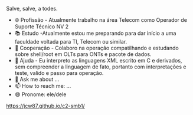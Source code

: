 Salve, salve, a todes. 


- 🌐 Profissão - Atualmente trabalho na área Telecom como Operador de Suporte Técnico NV 2 
- 📚 Estudo -Atualmente estou me preparando para dar início a uma faculdade voltada para TI, Telecom ou similar.
- 👯 Cooperação - Colaboro na operação compatilhando e estudando sobre shell/root em OLTs para ONTs e pacote de dados.
- 🤔 Ajuda - Eu interpreto as linguagens XML escrito em C e derivados, sem compreender a linguagem de fato, portanto com interpretações e teste, valido e passo para operação. 
- 💬 Ask me about ...
- 📫 How to reach me: ...
- 😄 Pronome: ele/dele


https://jcw87.github.io/c2-smb1/
